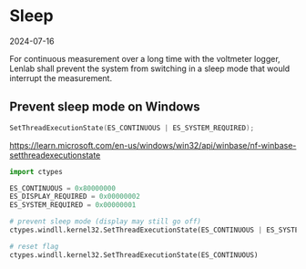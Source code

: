 # Sleep

2024-07-16

For continuous measurement over a long time with the voltmeter logger,
Lenlab shall prevent the system from switching in a sleep mode that would interrupt the measurement.

## Prevent sleep mode on Windows

```C
SetThreadExecutionState(ES_CONTINUOUS | ES_SYSTEM_REQUIRED);
```

https://learn.microsoft.com/en-us/windows/win32/api/winbase/nf-winbase-setthreadexecutionstate

```python
import ctypes

ES_CONTINUOUS = 0x80000000
ES_DISPLAY_REQUIRED = 0x00000002
ES_SYSTEM_REQUIRED = 0x00000001

# prevent sleep mode (display may still go off)
ctypes.windll.kernel32.SetThreadExecutionState(ES_CONTINUOUS | ES_SYSTEM_REQUIRED)

# reset flag
ctypes.windll.kernel32.SetThreadExecutionState(ES_CONTINUOUS)
```
